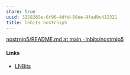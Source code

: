 ```yaml
---
share: true
uuid: 3258265e-6f96-4dfd-86ee-9fad9c412321
title: lnbits nostrnip5
---
```

[nostrnip5/README.md at main · lnbits/nostrnip5](https://github.com/lnbits/nostrnip5/blob/main/README.md)


#### Links

* [LNBits](../a14fe5ac-c270-4495-bc13-b615fca6c865)